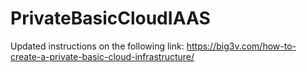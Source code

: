 # PrivateBasicCloudIAAS
Updated instructions on the following link:
https://big3v.com/how-to-create-a-private-basic-cloud-infrastructure/
